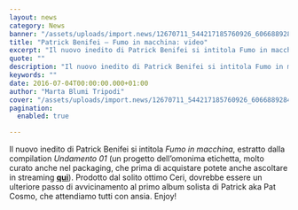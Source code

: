 ```yaml
---
layout: news
category: News
banner: "/assets/uploads/import.news/12670711_544217185760926_606688928443328228_n.jpg"
title: "Patrick Benifei – Fumo in macchina: video"
excerpt: "Il nuovo inedito di Patrick Benifei si intitola Fumo in macchina, estratto dalla compilation Undamento 01 (un progetto dell’omonima etichetta, molto curato anche nel packaging, che prima di acquistare potete anche ascoltare in streaming qui). Prodotto dal solito ottimo Ceri, dovrebbe essere un ulteriore passo di avvicinamento al primo album solista di Patrick aka Pat [&hellip"
quote: ""
description: "Il nuovo inedito di Patrick Benifei si intitola Fumo in macchina, estratto dalla compilation Undamento 01 (un progetto dell’omonima etichetta, molto curato anche nel packaging, che prima di acquistare potete anche ascoltare in streaming qui). Prodotto dal solito ottimo Ceri, dovrebbe essere un ulteriore passo di avvicinamento al primo album solista di Patrick aka Pat [&hellip"
keywords: ""
date: 2016-07-04T00:00:00.000+01:00
author: "Marta Blumi Tripodi"
cover: "/assets/uploads/import.news/12670711_544217185760926_606688928443328228_n.jpg"
pagination:
  enabled: true

---
```


Il nuovo inedito di Patrick Benifei si intitola _Fumo in macchina_, estratto dalla compilation _Undamento 01_ (un progetto dell’omonima etichetta, molto curato anche nel packaging, che prima di acquistare potete anche ascoltare in streaming [**qui**](https://undamento.lnk.to/01)). Prodotto dal solito ottimo Ceri, dovrebbe essere un ulteriore passo di avvicinamento al primo album solista di Patrick aka Pat Cosmo, che attendiamo tutti con ansia. Enjoy!
